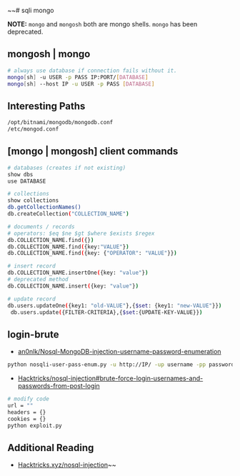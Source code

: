 ~~# sqli mongo

**NOTE:** `mongo` and `mongosh` both are mongo shells. `mongo` has been deprecated.

## mongosh | mongo

```bash
# always use database if connection fails without it.
mongo[sh] -u USER -p PASS IP:PORT/[DATABASE]
mongo[sh] --host IP -u USER -p PASS [DATABASE]
```

## Interesting Paths

```bash
/opt/bitnami/mongodb/mongodb.conf
/etc/mongod.conf
```

## \[mongo | mongosh] client commands

```bash
# databases (creates if not existing)
show dbs
use DATABASE

# collections
show collections
db.getCollectionNames()
db.createCollection("COLLECTION_NAME")

# documents / records
# operators: $eq $ne $gt $where $exists $regex
db.COLLECTION_NAME.find({})
db.COLLECTION_NAME.find({key:"VALUE"})
db.COLLECTION_NAME.find({key: {"OPERATOR": "VALUE"}})

# insert record
db.COLLECTION_NAME.insertOne({key: "value"})
# deprecated method 
db.COLLECTION_NAME.insert({key: "value"})

# update record
db.users.updateOne({key1: "old-VALUE"},{$set: {key1: "new-VALUE"}})
 db.users.update({FILTER-CRITERIA},{$set:{UPDATE-KEY-VALUE}})
```

## login-brute

* [an0nlk/Nosql-MongoDB-injection-username-password-enumeration](https://github.com/an0nlk/Nosql-MongoDB-injection-username-password-enumeration)

```bash
python nosqli-user-pass-enum.py -u http://IP/ -up username -pp password -ep [username|password] -op login:login -m POST
```

* [Hacktricks/nosql-injection#brute-force-login-usernames-and-passwords-from-post-login](https://book.hacktricks.xyz/pentesting-web/nosql-injection#brute-force-login-usernames-and-passwords-from-post-login)

```bash
# modify code
url = ""
headers = {}
cookies = {}
python exploit.py
```

## Additional Reading

* [Hacktricks.xyz/nosql-injection](https://book.hacktricks.xyz/pentesting-web/nosql-injection)~~
